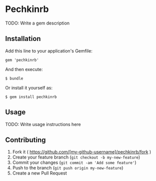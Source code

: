 # Pechkinrb

TODO: Write a gem description

## Installation

Add this line to your application's Gemfile:

    gem 'pechkinrb'

And then execute:

    $ bundle

Or install it yourself as:

    $ gem install pechkinrb

## Usage

TODO: Write usage instructions here

## Contributing

1. Fork it ( https://github.com/[my-github-username]/pechkinrb/fork )
2. Create your feature branch (`git checkout -b my-new-feature`)
3. Commit your changes (`git commit -am 'Add some feature'`)
4. Push to the branch (`git push origin my-new-feature`)
5. Create a new Pull Request
